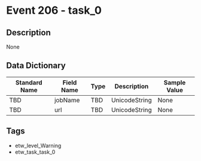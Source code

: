 # Event 206 - task_0

## Description
None

## Data Dictionary
|Standard Name|Field Name|Type|Description|Sample Value|
|---|---|---|---|---|
|TBD|jobName|TBD|UnicodeString|None|None|
|TBD|url|TBD|UnicodeString|None|None|

## Tags
* etw_level_Warning
* etw_task_task_0